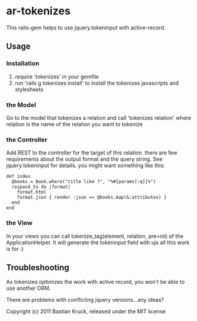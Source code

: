 # ar-tokenizes

This rails-gem helps to use jquery.tokeninput with active-record.

## Usage

### Installation
1. require 'tokenizes' in your gemfile
2. run 'rails g tokenizes:install' to install the tokenizes javascripts and stylesheets

### the Model
Go to the model that tokenizes a relation and call 'tokenizes relation' where relation is the name of the relation you want to tokenize

### the Controller
Add REST to the controller for the target of this relation. there are few requirements about the output format and the query string. See jquery.tokeninput for details. you might want something like this:

	def index
	  @books = Book.where("title like ?", "%#{params[:q]}%")  
	  respond_to do |format|  
	    format.html  
	    format.json { render :json => @books.map(&:attributes) }
	  end
	end

### the View
In your views you can call tokenize_tag(element, relation, pre=nil) of the ApplicationHelper. It will generate the tokeninput field with ujs all this work is for :)

## Troubleshooting

As tokenizes optimizes the work with active record, you won't be able to use another ORM.

There are problems with conflicting jquery versions...any ideas?

Copyright (c) 2011 Bastian Kruck, released under the MIT license